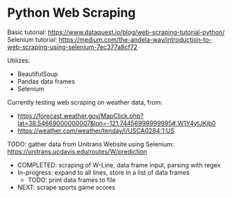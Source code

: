 # Python Web Scraping
Basic tutorial: https://www.dataquest.io/blog/web-scraping-tutorial-python/
Selenium tutorial: https://medium.com/the-andela-way/introduction-to-web-scraping-using-selenium-7ec377a8cf72

Utilizes:
- BeautifulSoup
- Pandas data frames
- Selenium

Currently testing web scraping on weather data, from:
- https://forecast.weather.gov/MapClick.php?lat=38.54669000000007&lon=-121.74456999999995#.W1Y4ytJKjb0
- https://weather.com/weather/tenday/l/USCA0284:1:US

TODO: gather data from Unitrans Website using Selenium: https://unitrans.ucdavis.edu/routes/W/prediction
- COMPLETED: scraping of W-Line, data frame input, parsing with regex
- In-progress: expand to all lines, store in a list of data frames
    - TODO: print data frames to file
- NEXT: scrape sports game scores